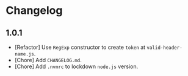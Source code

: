 # Changelog

## 1.0.1

- [Refactor] Use `RegExp` constructor to create `token` at `valid-header-name.js`.
- [Chore] Add `CHANGELOG.md`.
- [Chore] Add `.nvmrc` to lockdown `node.js` version.